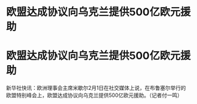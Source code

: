 # 欧盟达成协议向乌克兰提供500亿欧元援助

# 欧盟达成协议向乌克兰提供500亿欧元援助

新华社快讯：欧洲理事会主席米歇尔2月1日在社交媒体上说，在布鲁塞尔举行的欧盟特别峰会上，欧盟达成协议向乌克兰提供500亿欧元援助。（记者付一鸣）

